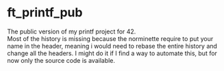 # ft_printf_pub

The public version of my printf project for 42.  
Most of the history is missing because the norminette require to put your name in the header, meaning i would need to rebase the entire history and change all the headers. I might do it if I find a way to automate this, but for now only the source code is available.  
